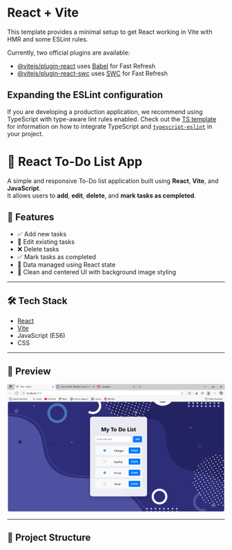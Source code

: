 # React + Vite

This template provides a minimal setup to get React working in Vite with HMR and some ESLint rules.

Currently, two official plugins are available:

- [@vitejs/plugin-react](https://github.com/vitejs/vite-plugin-react/blob/main/packages/plugin-react) uses [Babel](https://babeljs.io/) for Fast Refresh
- [@vitejs/plugin-react-swc](https://github.com/vitejs/vite-plugin-react/blob/main/packages/plugin-react-swc) uses [SWC](https://swc.rs/) for Fast Refresh

## Expanding the ESLint configuration

If you are developing a production application, we recommend using TypeScript with type-aware lint rules enabled. Check out the [TS template](https://github.com/vitejs/vite/tree/main/packages/create-vite/template-react-ts) for information on how to integrate TypeScript and [`typescript-eslint`](https://typescript-eslint.io) in your project.

# 📝 React To-Do List App
A simple and responsive To-Do list application built using **React**, **Vite**, and **JavaScript**.  
It allows users to **add**, **edit**, **delete**, and **mark tasks as completed**.

## 🚀 Features

- ✅ Add new tasks
- 📝 Edit existing tasks
- ❌ Delete tasks
- ✅ Mark tasks as completed
- 💾 Data managed using React state
- 🎨 Clean and centered UI with background image styling

---

## 🛠️ Tech Stack

- [React](https://react.dev/)
- [Vite](https://vitejs.dev/)
- JavaScript (ES6)
- CSS

---

## 📸 Preview

![App Screenshot](./src/assets/Screenshot.png)

---

## 📂 Project Structure

